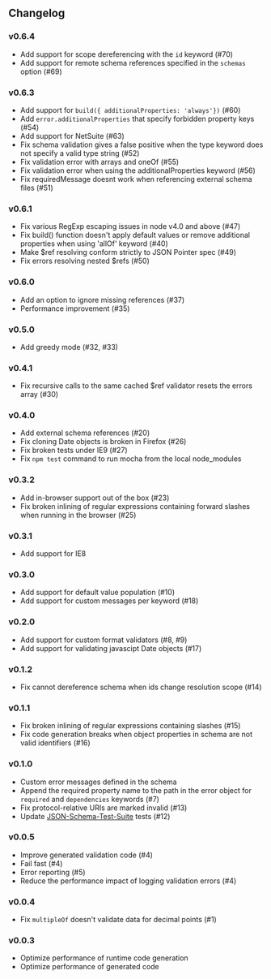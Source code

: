 ## Changelog

### v0.6.4
* Add support for scope dereferencing with the `id` keyword (#70)
* Add support for remote schema references specified in the `schemas` option (#69)

### v0.6.3

* Add support for `build({ additionalProperties: 'always'})` (#60)
* Add `error.additionalProperties` that specify forbidden property keys (#54)
* Add support for NetSuite (#63)
* Fix schema validation gives a false positive when the type keyword does not specify a valid type string (#52)
* Fix validation error with arrays and oneOf (#55)
* Fix validation error when using the additionalProperties keyword (#56)
* Fix requiredMessage doesnt work when referencing external schema files (#51)

### v0.6.1

* Fix various RegExp escaping issues in node v4.0 and above (#47)
* Fix build() function doesn't apply default values or remove additional properties when using 'allOf' keyword (#40)
* Make $ref resolving conform strictly to JSON Pointer spec (#49)
* Fix errors resolving nested $refs (#50)

### v0.6.0

* Add an option to ignore missing references (#37)
* Performance improvement (#35)

### v0.5.0

* Add greedy mode (#32, #33)

### v0.4.1

* Fix recursive calls to the same cached $ref validator resets the errors array (#30)

### v0.4.0

* Add external schema references (#20)
* Fix cloning Date objects is broken in Firefox (#26)
* Fix broken tests under IE9 (#27)
* Fix `npm test` command to run mocha from the local node_modules

### v0.3.2

* Add in-browser support out of the box (#23)
* Fix broken inlining of regular expressions containing forward slashes when running in the browser (#25)

### v0.3.1

* Add support for IE8

### v0.3.0

* Add support for default value population (#10)
* Add support for custom messages per keyword (#18)

### v0.2.0

* Add support for custom format validators (#8, #9)
* Add support for validating javascipt Date objects (#17)

### v0.1.2

* Fix cannot dereference schema when ids change resolution scope (#14)

### v0.1.1

* Fix broken inlining of regular expressions containing slashes (#15)
* Fix code generation breaks when object properties in schema are not valid identifiers (#16)

### v0.1.0

* Custom error messages defined in the schema
* Append the required property name to the path in the error object for `required` and `dependencies` keywords (#7)
* Fix protocol-relative URIs are marked invalid (#13)
* Update [JSON-Schema-Test-Suite](https://github.com/json-schema/JSON-Schema-Test-Suite) tests (#12)

### v0.0.5

* Improve generated validation code (#4)
* Fail fast (#4)
* Error reporting (#5)
* Reduce the performance impact of logging validation errors (#4)

### v0.0.4

* Fix `multipleOf` doesn't validate data for decimal points (#1)

### v0.0.3

* Optimize performance of runtime code generation
* Optimize performance of generated code